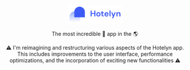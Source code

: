 <p align="center">
<img src="assets/thumbnail/hotelyn_logo.png" height="51" alt="Hotelyn logo" />
</p>
<p align="center">The most incredible 🏨 app in the 🌎</p>
<p align="center">⚠️ I'm reimagining and restructuring various aspects of the Hotelyn app. This includes improvements to the user interface, performance optimizations, and the incorporation of exciting new functionalities ⚠️</p>
